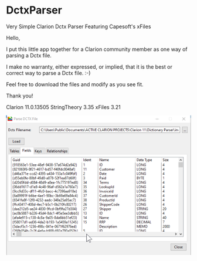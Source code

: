 # DctxParser
Very Simple Clarion Dctx Parser Featuring Capesoft's xFiles

Hello,

I put this little app together for a Clarion community member as one way of parsing a Dctx file.

I make no warranty, either expressed, or implied, that it is the best or correct way to parse a Dctx file. :-)

Feel free to download the files and modify as you see fit.

Thank you!



Clarion 11.0.13505
StringTheory 3.35
xFiles 3.21

<img src="/ScreenHunter 590.png" alt="Screenshot 1"/>
